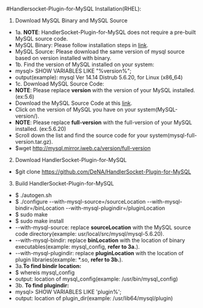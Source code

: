 #Handlersocket-Plugin-for-MySQL Installation(RHEL):

1. Download MySQL Binary and MySQL Source
 - 1a. **NOTE**: HandlerSocket-Plugin-for-MySQL does not require a pre-built MySQL source code.
 - MySQL Binary: Please follow installation steps in [link](https://github.com/danielfung/mysql-install).
 - MySQL Source: Please download the same version of mysql source based on version installed with binary.
 - 1b. Find the version of MySQL installed on your system:
 - mysql> SHOW VARIABLES LIKE "%version%";
 - output(example): mysql Ver 14.14 Distrub 5.6.20, for Linux (x86_64)
 - 1c. Download MySQL Source Code:
 - **NOTE**: Please replace **version** with the version of your MySQL installed. (ex:5.6)
 - Download the MySQL Source Code at this [link](http://mysql.mirror.iweb.ca).
 - Click on the version of MySQL you have on your system(MySQL-version/).
 - **NOTE**: Please replace **full-version** with the full-version of your MySQL installed. (ex:5.6.20)
 - Scroll down the list and find the source code for your system(mysql-full-version.tar.gz).
 - $wget http://mysql.mirror.iweb.ca/version/full-version

2. Download HandlerSocket-Plugin-for-MySQL
 - $git clone https://github.com/DeNA/HandlerSocket-Plugin-for-MySQL

3. Build HandlerSocket-Plugin-for-MySQL
 - $ ./autogen.sh
 - $ ./configure --with-mysql-source=/sourceLocation --with-mysql-bindir=/binLocation --with-mysql-plugindir=/pluginLocation
 - $ sudo make
 - $ sudo make install
 - --with-mysql-source: replace **sourceLocation** with the MySQL source code directory(example: usr/local/src/mysql/mysql-5.6.20).
 - --with-mysql-bindir: replace **binLocation** with the location of binary executables(example: mysql_config, **refer to 3a.**).
 - --with-mysql-plugindir: replace **pluginLocation** with the location of plugin libraries(example: *.so, **refer to 3b.**).
 - 3a.**To find bindir location:** 
 - $ whereis mysql_config
 - output: location of mysql_config(example: /usr/bin/mysql_config)
 - 3b. **To find plugindir:**
 - mysql> SHOW VARIABLES LIKE 'plugin%';
 - output: location of plugin_dir(example: /usr/lib64/mysql/plugin)
